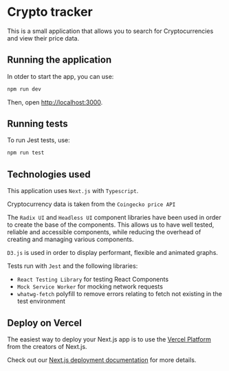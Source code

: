 # Crypto tracker

This is a small application that allows you to search for Cryptocurrencies and view their price data.

## Running the application

In otder to start the app, you can use:

```bash
npm run dev
```

Then, open [http://localhost:3000](http://localhost:3000).

## Running tests

To run Jest tests, use:

```bash
npm run test
```

## Technologies used

This application uses `Next.js` with `Typescript`.

Cryptocurrency data is taken from the `Coingecko price API`

The `Radix UI` and `Headless UI` component libraries have been used in order to create the base of the components. This allows us to have well tested, reliable and accessible components, while reducing the overhead of creating and managing various components.

`D3.js` is used in order to display performant, flexible and animated graphs.

Tests run with `Jest` and the following libraries:

- `React Testing Library` for testing React Components
- `Mock Service Worker` for mocking network requests
- `whatwg-fetch` polyfill to remove errors relating to fetch not existing in the test environment

## Deploy on Vercel

The easiest way to deploy your Next.js app is to use the [Vercel Platform](https://vercel.com/new?utm_medium=default-template&filter=next.js&utm_source=create-next-app&utm_campaign=create-next-app-readme) from the creators of Next.js.

Check out our [Next.js deployment documentation](https://nextjs.org/docs/deployment) for more details.
